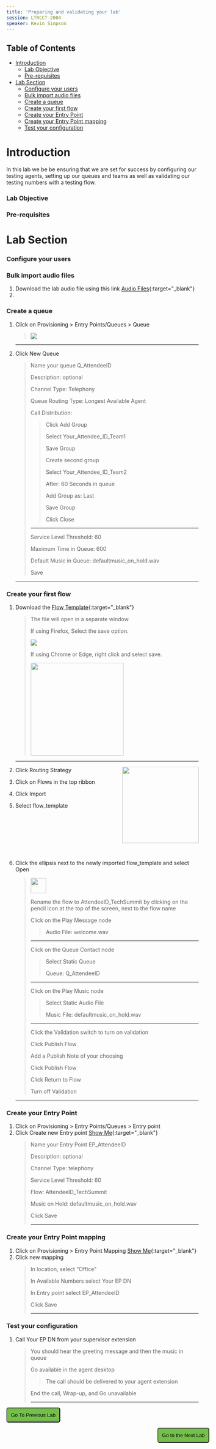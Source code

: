 ```yaml
---
title: 'Preparing and validating your lab'
session: LTRCCT-2004
speaker: Kevin Simpson
---
```


## Table of Contents
- [Introduction](#introduction)
    - [Lab Objective](#lab-objective)
    - [Pre-requisites](#pre-requisites)
- [Lab Section](#lab-section)
    - [Configure your users](#configure-your-users)
    - [Bulk import audio files](#bulk-import-audio-files)
    - [Create a queue](#create-a-queue)
    - [Create your first flow](#create-your-first-flow)
    - [Create your Entry Point](#create-your-entry-point)
    - [Create your Entry Point mapping](#create-your-entry-point-mapping)
    - [Test your configuration](#test-your-configuration)


# Introduction
 In this lab we be be ensuring that we are set for success by configuring our testing agents, setting up our queues and teams as well as validating our testing numbers with a testing flow.

### Lab Objective

### Pre-requisites


# Lab Section

### Configure your users



### Bulk import audio files

1. Download the lab audio file using this link [Audio Files](https://webexcc.github.io/assets/files/lab_wav.zip){:target="\_blank"}
2.  


### Create a queue
1. Click on Provisioning > Entry Points/Queues > Queue
    > <img src="images/openQueue.gif">
    ---
2. Click New Queue
    > Name your queue Q_<w class="attendee_out">AttendeeID</w>
    >
    > Description: optional
    >
    > Channel Type: Telephony
    >
    > Queue Routing Type: Longest Available Agent
    > 
    > Call Distribution:
    >> Click Add Group
    >>
    >> Select <w class="attendee_out">Your_Attendee_ID</w>_Team1
    >>
    >> Save Group
    >>
    >> Create second group
    >>
    >> Select <w class="attendee_out">Your_Attendee_ID</w>_Team2
    >>
    >> After: 60 Seconds in queue
    >>
    >> Add Group as: Last
    >>
    >> Save Group
    >>
    >> Click Close
    >
    > ---
    >
    > Service Level Threshold: 60
    >
    > Maximum Time in Queue: 600
    >
    > Default Music in Queue: defaultmusic_on_hold.wav
    >
    > Save

    ---

### Create your first flow
1. Download the [Flow Template](flows/flow_template.json){:target="\_blank"}
   > The file will open in a separate window.  
   >
   > If using Firefox, Select the save option.
   >
   > <img src="images/saveJson.gif">
   >
   > If using Chrome or Edge, right click and select save.
   >
   ><img src="images/saveJsonChrome.gif" width="243">
   
      ---
2. Click Routing Strategy <img src="images/rsToFlow.gif" Align= "right" height="200">
3. Click on Flows in the top ribbon 
4. Click Import
5. Select flow_template
<br><br><br><br><br><br><br><br>

6. Click the ellipsis next to the newly imported flow_template and select Open 
   > <img src="images/openFlow.JPG" height="40">
   > 
   > Rename the flow to <w class="attendee_out">AttendeeID</w>_TechSummit by clicking on the pencil icon at the top of the screen, next to the flow name
   >
   > Click on the Play Message node
   >> Audio File: welcome.wav 
   >
   > ---
   > Click on the Queue Contact node
   >> Select Static Queue
   >>
   >> Queue: Q_<w class="attendee_out">AttendeeID</w>
   >>
   > ---
   >
   > Click on the Play Music node
   >> Select Static Audio File
   >>
   >> Music File: defaultmusic_on_hold.wav
   >>
   >  ---
   >
   > Click the Validation switch to turn on validation
   >
   > Click Publish Flow
   > 
   > Add a Publish Note of your choosing
   >
   > Click Publish Flow
   >
   > Click Return to Flow
   > 
   > Turn off Validation 

    ---



### Create your Entry Point

1. Click on Provisioning > Entry Points/Queues > Entry point
2. Click Create new Entry point [Show Me](https://webexcc.github.io/../../../assets/images/IVR/openEP.gif){:target="\_blank"}
    > Name your Entry Point EP_<w class="attendee_out">AttendeeID</w>
    >
    > Description: optional
    >
    > Channel Type: telephony
    >
    > Service Level Threshold: 60
    >
    > Flow: <w class="attendee_out">AttendeeID</w>_TechSummit
    >
    > Music on Hold: defaultmusic_on_hold.wav
    >
    > Click Save
    >
    > ---

### Create your Entry Point mapping



1. Click on Provisioning > Entry Point Mapping [Show Me](https://webexcc.github.io/../../../assets/images/IVR/openEPmap.gif){:target="\_blank"}
2. Click new mapping
    > In location, select "Office"
    >
    > In Available Numbers select <w class= "DN_out" >Your EP DN</w>
    >
    > In Entry point select EP_<w class="attendee_out">AttendeeID
    >
    > Click Save
    >
    > ---


### Test your configuration
1. Call <w class= "DN_out" >Your EP DN</w> from your supervisor extension
    > You should hear the greeting message and then the music in queue
    >
    > Go available in the agent desktop
    >> The call should be delivered to your agent extension
    >
    > End the call, Wrap-up, and Go unavailable
    >
    > ---


<script>
function mainPage() {window.location.href = "Home";}
function nextLab() 
 {
 window.location.href = "Lab_1";
 }
</script>

<div id="button-row">
<button onclick="mainPage()" style="
  border-radius: 5px;
  background-color: rgb(116,191,75);
  padding: 10px;">Go To Previous Lab</button>

<button onclick="nextLab()" style="
  position: absolute;
  right: 200px;
  border-radius: 5px;
  background-color: rgb(116,191,75);
  padding: 10px;">Go to the Next Lab</button>

</div>